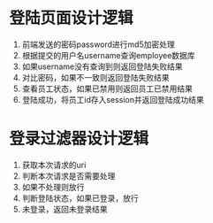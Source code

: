 # 登陆页面设计逻辑
1. 前端发送的密码password进行md5加密处理
2. 根据提交的用户名username查询employee数据库
3. 如果username没有查询到则返回登陆失败结果
4. 对比密码，如果不一致则返回登陆失败结果
5. 查看员工状态，如果已禁用则返回员工已禁用结果
6. 登陆成功，将员工id存入session并返回登陆成功结果


# 登录过滤器设计逻辑
1. 获取本次请求的uri
2. 判断本次请求是否需要处理
3. 如果不处理则放行
4. 判断登陆状态，如果已登录，放行
5. 未登录，返回未登录结果
